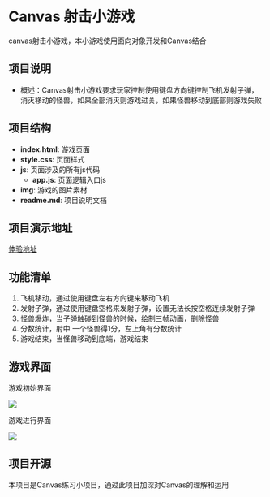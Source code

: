 # Canvas 射击小游戏
canvas射击小游戏，本小游戏使用面向对象开发和Canvas结合

## 项目说明
* 概述：Canvas射击小游戏要求玩家控制使用键盘方向键控制飞机发射子弹，消灭移动的怪兽，如果全部消灭则游戏过关，如果怪兽移动到底部则游戏失败

## 项目结构
* **index.html**: 游戏页面
* **style.css**: 页面样式
* **js**: 页面涉及的所有js代码
    * **app.js**: 页面逻辑入口js
* **img**: 游戏的图片素材
* **readme.md**: 项目说明文档

## 项目演示地址
[体验地址](http://134.175.125.45/game-plane/index.html)

## 功能清单
1. 飞机移动，通过使用键盘左右方向键来移动飞机
2. 发射子弹，通过使用键盘空格来发射子弹，设置无法长按空格连续发射子弹
3. 怪兽爆炸，当子弹触碰到怪兽的时候，绘制三帧动画，删除怪兽
4. 分数统计，射中 一个怪兽得1分，左上角有分数统计
5. 游戏结束，当怪兽移动到底端，游戏结束

## 游戏界面
游戏初始界面

<img src="http://coding.imweb.io/img/p5/game-start.png">

游戏进行界面

<img src="http://coding.imweb.io/img/p5/game-in.png">

## 项目开源
本项目是Canvas练习小项目，通过此项目加深对Canvas的理解和运用